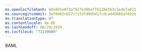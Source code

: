 ```yaml
---
ms.openlocfilehash: b6a9d1e0f3af927e38baffb128e563c1ede7a021
ms.sourcegitcommit: 5ef0d02cb57c7153fd9d5417cdcad45665af832e
ms.translationtype: HT
ms.contentlocale: de-DE
ms.lasthandoff: 08/29/2019
ms.locfileid: "71139609"
---
```

BAML
